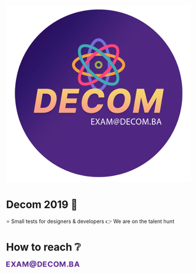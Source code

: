 <h1 align="center">
  <a href="https://careers.decom.ba/?src=decom-github-exams" target="_blank"><img src="https://raw.githubusercontent.com/decombh/exams-2019/master/assets/images/header.png" alt="header" width="600"></a>
  <br>
</h1>

# Decom 2019 :purple_heart:
:star: Small tests for designers &amp; developers
:point_right: We are on the talent hunt

# How to reach :grey_question:
<img align="left" src="https://raw.githubusercontent.com/decombh/exams-2019/master/assets/images/email.png"  width="200">
